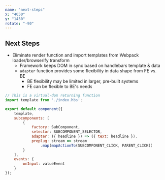 ```yaml
---
name: "next-steps"
x: "4050"
y: "1450"
rotate: "-90"
---
```

## Next Steps

* Eliminate render function and import templates from Webpack loader/browserify transform
  * Framework keeps DOM in sync based on handlebars template & data
  * `adapter` function provides some flexibility in data shape from FE vs. BE
    * BE flexibility may be limited in larger, pre-built systems
    * FE can be flexible to BE's needs

```javascript
// This is a virtual-dom returning function
import template from './index.hbs';

export default component({
    template,
    subcomponents: [
        {
            factory: SubComponent,
            selector: SUBCOMPONENT_SELECTOR,
            adapter: ({ headline }) => ({ text: headline }),
            preplug: stream => stream
                .map(mapActionTo(SUBCOMPONENT_CLICK, PARENT_CLICK))
        }
    ],
    events: {
        onInput: valueEvent
    }
});
```
